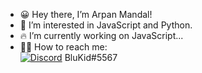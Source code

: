  - 😀 Hey there, I’m Arpan Mandal! 
 - 👀 I’m interested in JavaScript and Python. </br>
 - 🔥 I’m currently working on JavaScript... 
 - 👨🏼 How to reach me:
<br>[![Discord](https://img.shields.io/discord/731756511138807879?label=discord&logo=discord&logoColor=white&style=for-the-badge)](https://discord.gg/mwaPKHypGF) BluKid#5567</br> 

